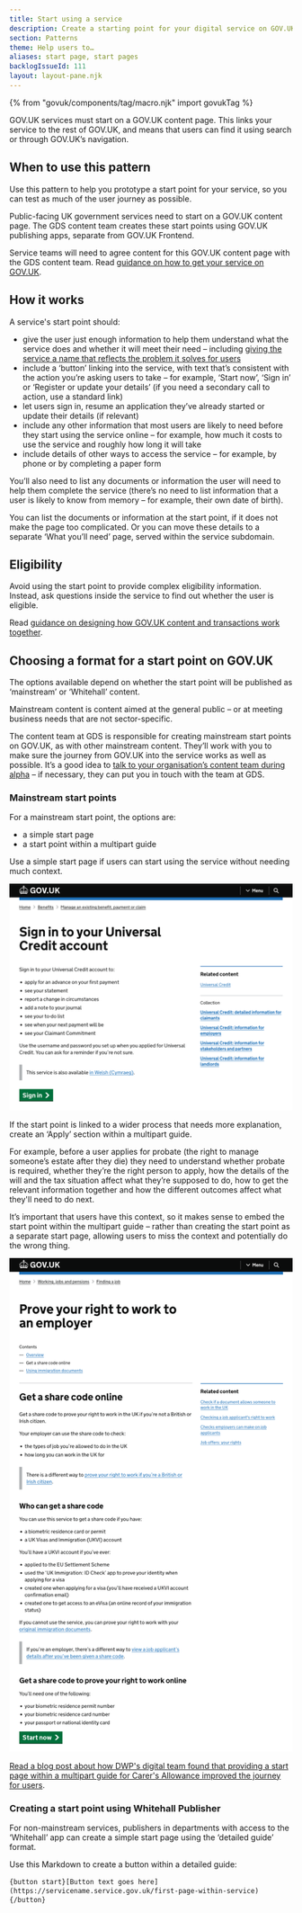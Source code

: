 ```yaml
---
title: Start using a service
description: Create a starting point for your digital service on GOV.UK
section: Patterns
theme: Help users to…
aliases: start page, start pages
backlogIssueId: 111
layout: layout-pane.njk
---
```


{% from "govuk/components/tag/macro.njk" import govukTag %}

GOV.UK services must start on a GOV.UK content page. This links your service to the rest of GOV.UK, and means that users can find it using search or through GOV.UK’s navigation.

## When to use this pattern

Use this pattern to help you prototype a start point for your service, so you can test as much of the user journey as possible.

Public-facing UK government services need to start on a GOV.UK content page. The GDS content team creates these start points using GOV.UK publishing apps, separate from GOV.UK Frontend.

Service teams will need to agree content for this GOV.UK content page with the GDS content team. Read [guidance on how to get your service on GOV.UK](https://www.gov.uk/service-manual/service-assessments/get-your-service-on-govuk).

## How it works

A service's start point should:

- give the user just enough information to help them understand what the service does and whether it will meet their need – including [giving the service a name that reflects the problem it solves for users](https://www.gov.uk/service-manual/design/naming-your-service)
- include a ‘button’ linking into the service, with text that’s consistent with the action you’re asking users to take – for example, ‘Start now’, ‘Sign in’ or ‘Register or update your details’ (if you need a secondary call to action, use a standard link)
- let users sign in, resume an application they’ve already started or update their details (if relevant)
- include any other information that most users are likely to need before they start using the service online – for example, how much it costs to use the service and roughly how long it will take
- include details of other ways to access the service – for example, by phone or by completing a paper form

You’ll also need to list any documents or information the user will need to help them complete the service (there’s no need to list information that a user is likely to know from memory – for example, their own date of birth).

You can list the documents or information at the start point, if it does not make the page too complicated. Or you can move these details to a separate ‘What you’ll need’ page, served within the service subdomain.

## Eligibility

Avoid using the start point to provide complex eligibility information. Instead, ask questions inside the service to find out whether the user is eligible.

Read [guidance on designing how GOV.UK content and transactions work together](https://www.gov.uk/service-manual/design/govuk-content-transactions).

## Choosing a format for a start point on GOV.UK

The options available depend on whether the start point will be published as ‘mainstream’ or ‘Whitehall’ content.

Mainstream content is content aimed at the general public – or at meeting business needs that are not sector-specific.

The content team at GDS is responsible for creating mainstream start points on GOV.UK, as with other mainstream content. They’ll work with you to make sure the journey from GOV.UK into the service works as well as possible. It’s a good idea to [talk to your organisation’s content team during alpha](https://www.gov.uk/service-manual/service-assessments/get-your-service-on-govuk#before-your-alpha-assessment) – if necessary, they can put you in touch with the team at GDS.

### Mainstream start points

For a mainstream start point, the options are:

- a simple start page
- a start point within a multipart guide

Use a simple start page if users can start using the service without needing much context.

![A screenshot showing an example of a simple start page from the coronavirus shielding support service. The page includes a heading, text to explain who can use the service, and a start button labelled 'Register or update your details'.](simple-start-page.png)

If the start point is linked to a wider process that needs more explanation, create an ‘Apply’ section within a multipart guide.

For example, before a user applies for probate (the right to manage someone’s estate after they die) they need to understand whether probate is required, whether they’re the right person to apply, how the details of the will and the tax situation affect what they’re supposed to do, how to get the relevant information together and how the different outcomes affect what they'll need to do next.

It’s important that users have this context, so it makes sense to embed the start point within the multipart guide – rather than creating the start point as a separate start page, allowing users to miss the context and potentially do the wrong thing.

![A screenshot showing an example of a start point within a multipart guide. The page is shown as part of a set of pages and its body text explains what the user will need to use the service, followed by a start button labelled 'Apply now'.](multipart-guide-start-point.png)

[Read a blog post about how DWP's digital team found that providing a start page within a multipart guide for Carer's Allowance improved the journey for users](https://dwpdigital.blog.gov.uk/2014/07/24/improving-to-the-carers-allowance-guide/).

### Creating a start point using Whitehall Publisher

For non-mainstream services, publishers in departments with access to the ‘Whitehall’ app can create a simple start page using the ‘detailed guide’ format.

Use this Markdown to create a button within a detailed guide:

```plaintext
{button start}[Button text goes here](https://servicename.service.gov.uk/first-page-within-service){/button}
```
